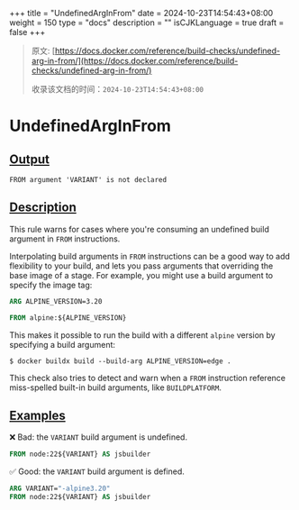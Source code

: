 +++
title = "UndefinedArgInFrom"
date = 2024-10-23T14:54:43+08:00
weight = 150
type = "docs"
description = ""
isCJKLanguage = true
draft = false
+++

> 原文: [https://docs.docker.com/reference/build-checks/undefined-arg-in-from/](https://docs.docker.com/reference/build-checks/undefined-arg-in-from/)
>
> 收录该文档的时间：`2024-10-23T14:54:43+08:00`

# UndefinedArgInFrom

## [Output](https://docs.docker.com/reference/build-checks/undefined-arg-in-from/#output)



```text
FROM argument 'VARIANT' is not declared
```

## [Description](https://docs.docker.com/reference/build-checks/undefined-arg-in-from/#description)

This rule warns for cases where you're consuming an undefined build argument in `FROM` instructions.

Interpolating build arguments in `FROM` instructions can be a good way to add flexibility to your build, and lets you pass arguments that overriding the base image of a stage. For example, you might use a build argument to specify the image tag:



```dockerfile
ARG ALPINE_VERSION=3.20

FROM alpine:${ALPINE_VERSION}
```

This makes it possible to run the build with a different `alpine` version by specifying a build argument:



```console
$ docker buildx build --build-arg ALPINE_VERSION=edge .
```

This check also tries to detect and warn when a `FROM` instruction reference miss-spelled built-in build arguments, like `BUILDPLATFORM`.

## [Examples](https://docs.docker.com/reference/build-checks/undefined-arg-in-from/#examples)

❌ Bad: the `VARIANT` build argument is undefined.



```dockerfile
FROM node:22${VARIANT} AS jsbuilder
```

✅ Good: the `VARIANT` build argument is defined.



```dockerfile
ARG VARIANT="-alpine3.20"
FROM node:22${VARIANT} AS jsbuilder
```

